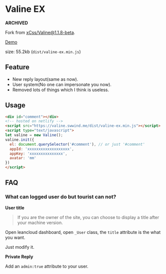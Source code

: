 # Valine EX

**ARCHIVED**

Fork from [xCss/Valine@1.1.8-beta][xcss].

[Demo][demo]

size: 55.2kb (`dist/valine-ex.min.js`)

## Feature

- New reply layout(same as now).
- User system(No one can impersonate you now).
- Removed lots of things which I think is useless.

## Usage

```html
<div id="comment"></div>
<!-- hosted on netlify -->
<script src="https://valine.swwind.me/dist/valine-ex.min.js"></script>
<script type="text/javascript">
let valine = new Valine();
valine.init({
  el: document.querySelector('#comment'), // or just '#comment'
  appId: 'xxxxxxxxxxxxxxxxxxx',
  appKey: 'xxxxxxxxxxxxxxx',
  avatar: 'mm'
})
</script>
```

## FAQ

### What can logged user do but tourist can not?

**User title**

> If you are the owner of the site, you can choose to display a title after your machine version.

Open leancloud dashboard, open `_User` class, the `title` attribute is the what you want.

Just modify it.

**Private Reply**

Add an `admin:true` attribute to your user.

[demo]: https://valine.swwind.me
[xcss]: https://github.com/xCss/Valine
